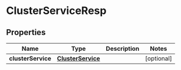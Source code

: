 # ClusterServiceResp

## Properties
Name | Type | Description | Notes
------------ | ------------- | ------------- | -------------
**clusterService** | [**ClusterService**](ClusterService.md) |  |  [optional]
